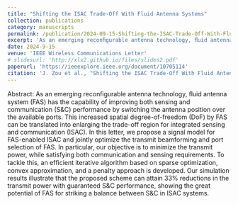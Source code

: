 ```yaml
---
title: "Shifting the ISAC Trade-Off With Fluid Antenna Systems"
collection: publications
category: manuscripts
permalink: /publication/2024-09-15-Shifting-the-ISAC-Trade-Off-With-Fluid-Antenna-Systems
excerpt: 'As an emerging reconﬁgurable antenna technology, ﬂuid antenna system (FAS) has the capability of improving both sensing and communication (S&C) performance by switching the antenna position over the available ports. This increased spatial degree-of-freedom (DoF) by FAS can be translated into enlarging the trade-off region for integrated sensing and communication (ISAC). In this letter, we propose a signal model for FAS-enabled ISAC and jointly optimize the transmit beamforming and port selection of FAS. In particular, our objective is to minimize the transmit power, while satisfying both communication and sensing requirements. To tackle this, an efﬁcient iterative algorithm based on sparse optimization, convex approximation, and a penalty approach is developed. Our simulation results illustrate that the proposed scheme can attain 33% reductions in the transmit power with guaranteed S&C performance, showing the great potential of FAS for striking a balance between S&C in ISAC systems.'
date: 2024-9-15
venue: 'IEEE Wireless Communications Letter'
# slidesurl: 'http://xlx2.github.io/files/slides2.pdf'
paperurl: 'https://ieeexplore.ieee.org/document/10705114'
citation: 'J. Zou et al., "Shifting the ISAC Trade-Off With Fluid Antenna Systems," in IEEE Wireless Communications Letters, vol. 13, no. 12, pp. 3479-3483, Dec. 2024, doi: 10.1109/LWC.2024.3473991.'
---
```


Abstract: As an emerging reconﬁgurable antenna technology, ﬂuid antenna system (FAS) has the capability of improving both sensing and communication (S&C) performance by switching the antenna position over the available ports. This increased spatial degree-of-freedom (DoF) by FAS can be translated into enlarging the trade-off region for integrated sensing and communication (ISAC). In this letter, we propose a signal model for FAS-enabled ISAC and jointly optimize the transmit beamforming and port selection of FAS. In particular, our objective is to minimize the transmit power, while satisfying both communication and sensing requirements. To tackle this, an efﬁcient iterative algorithm based on sparse optimization, convex approximation, and a penalty approach is developed. Our simulation results illustrate that the proposed scheme can attain 33% reductions in the transmit power with guaranteed S&C performance, showing the great potential of FAS for striking a balance between S&C in ISAC systems.
